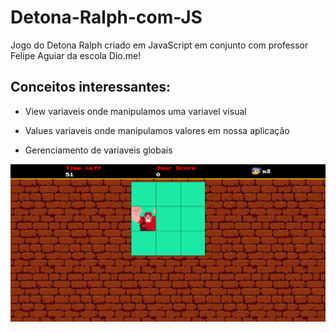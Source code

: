 # Detona-Ralph-com-JS
Jogo do Detona Ralph criado em JavaScript em conjunto com professor Felipe Aguiar da escola Dio.me!


## Conceitos interessantes:

- View variaveis onde manipulamos uma variavel visual 

- Values variaveis onde manipulamos valores em nossa aplicação

- Gerenciamento de variaveis globais 

![projeto](/src/Projeto.png)